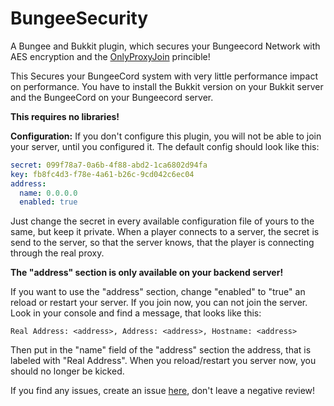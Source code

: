 # BungeeSecurity

A Bungee and Bukkit plugin, which secures your Bungeecord Network with AES encryption and the [OnlyProxyJoin](https://www.spigotmc.org/resources/12932/) princible!

This Secures your BungeeCord system with very little performance impact on performance. You have to install the Bukkit version on your Bukkit server and the BungeeCord on your Bungeecord server.

**This requires no libraries!**

**Configuration:**
If you don't configure this plugin, you will not
be able to join your server, until you configured it.
The default config should look like this:
```YAML
secret: 099f78a7-0a6b-4f88-abd2-1ca6802d94fa
key: fb8fc4d3-f78e-4a61-b26c-9cd042c6ec04
address:
  name: 0.0.0.0
  enabled: true
```
Just change the secret in every available
configuration file of yours to the same, but keep it private.
When a player connects to a server,
the secret is send to the server, so that the
server knows, that the player is connecting through
the real proxy.

**The "address" section is only available on your backend server!**

If you want to use the "address" section, change "enabled" to "true" an reload or restart your server. If you join now, you can not join the server. Look in your console and find a message, that looks like this:
```
Real Address: <address>, Address: <address>, Hostname: <address>
```
Then put in the "name" field of the "address" section the address, that is labeled with "Real Address". When you reload/restart you server now, you should no longer be kicked.

If you find any issues, create an issue [here](https://github.com/booky10/BungeeSecurity/issues), don't leave a negative review!
